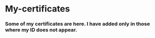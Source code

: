 # My-certificates


 ### Some of my certificates are here. I have added only in those where my ID does not appear.
